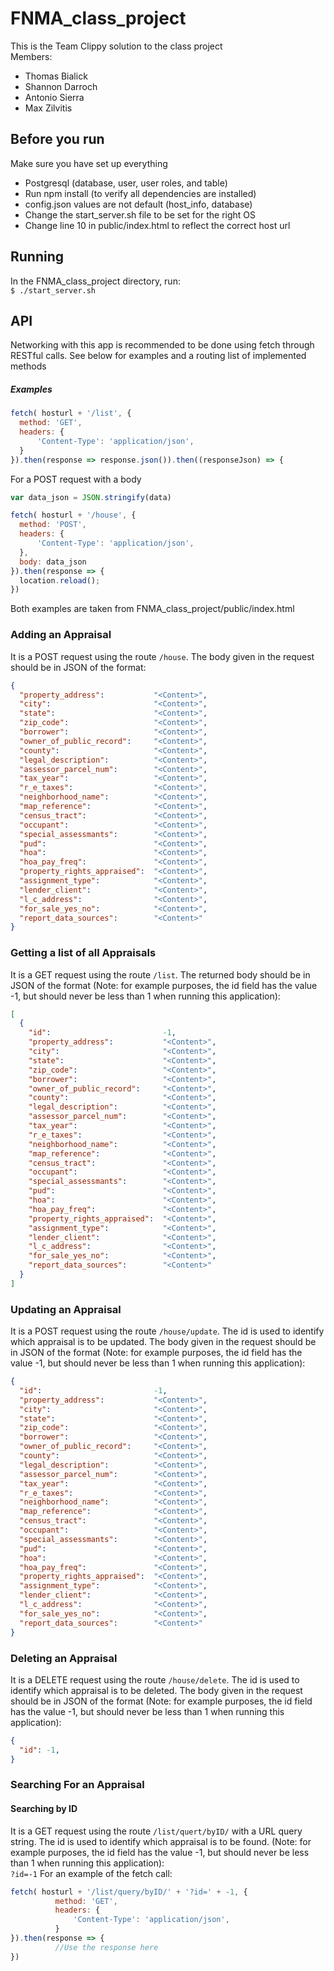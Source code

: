 # FNMA_class_project
This is the Team Clippy solution to the class project  
Members:  
  * Thomas Bialick  
  * Shannon Darroch  
  * Antonio Sierra
  * Max Zilvitis

## Before you run
Make sure you have set up everything  
  * Postgresql (database, user, user roles, and table)
  * Run npm install (to verify all dependencies are installed)  
  * config.json values are not default (host_info, database)  
  * Change the start_server.sh file to be set for the right OS
  * Change line 10 in public/index.html to reflect the correct host url


## Running
In the FNMA_class_project directory, run:  
 `$ ./start_server.sh`  


## API
Networking with this app is recommended to be done using fetch through
RESTful calls. See below for examples and a routing list of implemented methods

##### Examples
```javascript
fetch( hosturl + '/list', {
  method: 'GET',
  headers: {
      'Content-Type': 'application/json',
  }
}).then(response => response.json()).then((responseJson) => {
```
For a POST request with a body
```javascript
var data_json = JSON.stringify(data)

fetch( hosturl + '/house', {
  method: 'POST',
  headers: {
      'Content-Type': 'application/json',
  },
  body: data_json
}).then(response => {
  location.reload();
})
```
Both examples are taken from FNMA_class_project/public/index.html

### Adding an Appraisal
It is a POST request using the route `/house`. The body given in the request
should be in JSON of the format:  
```JSON
{
  "property_address":           "<Content>",
  "city":                       "<Content>",
  "state":                      "<Content>",
  "zip_code":                   "<Content>",
  "borrower":                   "<Content>",
  "owner_of_public_record":     "<Content>",
  "county":                     "<Content>",
  "legal_description":          "<Content>",
  "assessor_parcel_num":        "<Content>",
  "tax_year":                   "<Content>",
  "r_e_taxes":                  "<Content>",
  "neighborhood_name":          "<Content>",
  "map_reference":              "<Content>",
  "census_tract":               "<Content>",
  "occupant":                   "<Content>",
  "special_assessmants":        "<Content>",
  "pud":                        "<Content>",
  "hoa":                        "<Content>",
  "hoa_pay_freq":               "<Content>",
  "property_rights_appraised":  "<Content>",
  "assignment_type":            "<Content>",
  "lender_client":              "<Content>",
  "l_c_address":                "<Content>",
  "for_sale_yes_no":            "<Content>",
  "report_data_sources":        "<Content>"
}
```

### Getting a list of all Appraisals
It is a GET request using the route `/list`. The returned body should be in JSON
of the format (Note: for example purposes, the id field has the value -1, but should
never be less than 1 when running this application):  
```JSON
[
  {
    "id":                         -1,
    "property_address":           "<Content>",
    "city":                       "<Content>",
    "state":                      "<Content>",
    "zip_code":                   "<Content>",
    "borrower":                   "<Content>",
    "owner_of_public_record":     "<Content>",
    "county":                     "<Content>",
    "legal_description":          "<Content>",
    "assessor_parcel_num":        "<Content>",
    "tax_year":                   "<Content>",
    "r_e_taxes":                  "<Content>",
    "neighborhood_name":          "<Content>",
    "map_reference":              "<Content>",
    "census_tract":               "<Content>",
    "occupant":                   "<Content>",
    "special_assessmants":        "<Content>",
    "pud":                        "<Content>",
    "hoa":                        "<Content>",
    "hoa_pay_freq":               "<Content>",
    "property_rights_appraised":  "<Content>",
    "assignment_type":            "<Content>",
    "lender_client":              "<Content>",
    "l_c_address":                "<Content>",
    "for_sale_yes_no":            "<Content>",
    "report_data_sources":        "<Content>"
  }
]
```

### Updating an Appraisal
It is a POST request using the route `/house/update`. The id is used to identify
which appraisal is to be updated. The body given in the request should be in JSON
of the format (Note: for example purposes, the id field has the value -1, but
should never be less than 1 when running this application):  
```JSON
{
  "id":                         -1,
  "property_address":           "<Content>",
  "city":                       "<Content>",
  "state":                      "<Content>",
  "zip_code":                   "<Content>",
  "borrower":                   "<Content>",
  "owner_of_public_record":     "<Content>",
  "county":                     "<Content>",
  "legal_description":          "<Content>",
  "assessor_parcel_num":        "<Content>",
  "tax_year":                   "<Content>",
  "r_e_taxes":                  "<Content>",
  "neighborhood_name":          "<Content>",
  "map_reference":              "<Content>",
  "census_tract":               "<Content>",
  "occupant":                   "<Content>",
  "special_assessmants":        "<Content>",
  "pud":                        "<Content>",
  "hoa":                        "<Content>",
  "hoa_pay_freq":               "<Content>",
  "property_rights_appraised":  "<Content>",
  "assignment_type":            "<Content>",
  "lender_client":              "<Content>",
  "l_c_address":                "<Content>",
  "for_sale_yes_no":            "<Content>",
  "report_data_sources":        "<Content>"
}
```

### Deleting an Appraisal
It is a DELETE request using the route `/house/delete`. The id is used to identify
which appraisal is to be deleted. The body given in the request should be in JSON
of the format (Note: for example purposes, the id field has the value -1, but
should never be less than 1 when running this application):  
```JSON
{
  "id": -1,
}
```

### Searching For an Appraisal

#### Searching by ID
It is a GET request using the route `/list/quert/byID/` with a URL query string.
The id is used to identify which appraisal is to be found. (Note: for example purposes, the id field has the value -1, but should never be less than 1 when running this application):  
`?id=-1`
For an example of the fetch call:
```javascript
fetch( hosturl + '/list/query/byID/' + '?id=' + -1, {
          method: 'GET',
          headers: {
              'Content-Type': 'application/json',
          }
}).then(response => {
          //Use the response here
})
```
